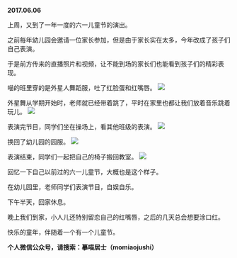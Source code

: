 
          
**2017.06.06**

上周，又到了一年一度的六一儿童节的演出。

之前每年幼儿园会邀请一位家长参加，但是由于家长实在太多，今年改成了孩子们自己表演。

于是前方传来的直播照片和视频，让不能到场的家长们也能看到孩子们的精彩表现。

喵的班里穿的是外星人舞蹈服，吐了红脸蛋和红嘴唇。
![](http://wx3.sinaimg.cn/large/627d9660ly1fgb1z3zjt5j20yg19x79y.jpg)


外星舞从学期开始时，老师就已经带着跳了，平时在家里也都让我们放着音乐跳着玩儿。
![](http://wx3.sinaimg.cn/large/627d9660ly1fgb1z4ot0mj20yg0puwhu.jpg)


表演完节目，同学们坐在操场上，看其他班级的表演。
![](http://wx3.sinaimg.cn/large/627d9660ly1fgb1z44owrj20hs0nognz.jpg)


换回了幼儿园的园服。
![](http://wx3.sinaimg.cn/large/627d9660ly1fgb1z4ir5sj20yg0mzq89.jpg)


表演结束，同学们一起把自己的椅子搬回教室。
![](http://wx3.sinaimg.cn/large/627d9660ly1fgb1z48ztdj20yg0mz77s.jpg)


回忆一下自己以前过的六一儿童节，大概也是这个样子。

在幼儿园里，老师同学们表演节目，自娱自乐。

下午半天，回家休息。

晚上我们到家，小人儿还特别留恋自己的红嘴唇，之后的几天总会想要涂口红。

快乐的童年，伴随着一个有一个儿童节。


**个人微信公众号，请搜索：摹喵居士（momiaojushi）**

        
